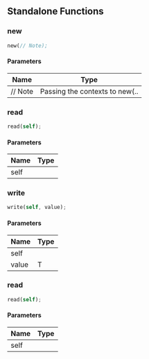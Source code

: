 ## Standalone Functions

### new

```rust
new(// Note);
```

#### Parameters
| Name | Type |
| --- | --- |
| // Note | Passing the contexts to new(.. |

### read

```rust
read(self);
```

#### Parameters
| Name | Type |
| --- | --- |
| self |  |

### write

```rust
write(self, value);
```

#### Parameters
| Name | Type |
| --- | --- |
| self |  |
| value | T |

### read

```rust
read(self);
```

#### Parameters
| Name | Type |
| --- | --- |
| self |  |

